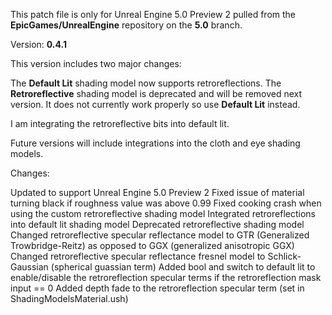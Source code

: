 This patch file is only for Unreal Engine 5.0 Preview 2 pulled from the **EpicGames/UnrealEngine** repository on the **5.0** branch.

Version: **0.4.1**

This version includes two major changes:

The **Default Lit** shading model now supports retroreflections.
The **Retroreflective** shading model is deprecated and will be removed next version. It does not currently work properly so use **Default Lit** instead.

I am integrating the retroreflective bits into default lit.

Future versions will include integrations into the cloth and eye shading models.


Changes:

Updated to support Unreal Engine 5.0 Preview 2
Fixed issue of material turning black if roughness value was above 0.99
Fixed cooking crash when using the custom retroreflective shading model
Integrated retroreflections into default lit shading model
Deprecated retroreflective shading model
Changed retroreflective specular reflectance model to GTR (Generalized Trowbridge-Reitz) as opposed to GGX (generalized anisotropic GGX)
Changed retroreflective specular reflectance fresnel model to Schlick-Gaussian (spherical guassian term)
Added bool and switch to default lit to enable/disable the retroreflection specular terms if the retroreflection mask input == 0
Added depth fade to the retroreflection specular term (set in ShadingModelsMaterial.ush)

